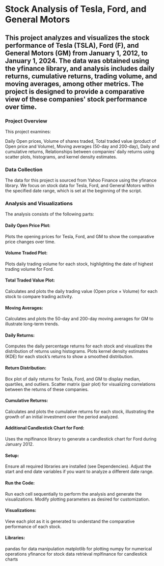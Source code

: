 # Stock Analysis of Tesla, Ford, and General Motors
## This project analyzes and visualizes the stock performance of Tesla (TSLA), Ford (F), and General Motors (GM) from January 1, 2012, to January 1, 2024. The data was obtained using the yfinance library, and analysis includes daily returns, cumulative returns, trading volume, and moving averages, among other metrics. The project is designed to provide a comparative view of these companies' stock performance over time.

### Project Overview
This project examines:

Daily Open prices, Volume of shares traded, Total traded value (product of Open price and Volume), Moving averages (50-day and 200-day), Daily and cumulative returns, Relationships between companies’ daily returns using scatter plots, histograms, and kernel density estimates.

### Data Collection
The data for this project is sourced from Yahoo Finance using the yfinance library. We focus on stock data for Tesla, Ford, and General Motors within the specified date range, which is set at the beginning of the script.

### Analysis and Visualizations
The analysis consists of the following parts:

#### Daily Open Price Plot: 
Plots the opening prices for Tesla, Ford, and GM to show the comparative price changes over time.

#### Volume Traded Plot: 
Plots daily trading volume for each stock, highlighting the date of highest trading volume for Ford.

#### Total Traded Value Plot: 
Calculates and plots the daily trading value (Open price × Volume) for each stock to compare trading activity.

#### Moving Averages: 
Calculates and plots the 50-day and 200-day moving averages for GM to illustrate long-term trends.

#### Daily Returns:

Computes the daily percentage returns for each stock and visualizes the distribution of returns using histograms.
Plots kernel density estimates (KDE) for each stock’s returns to show a smoothed distribution.

#### Return Distribution:

Box plot of daily returns for Tesla, Ford, and GM to display median, quartiles, and outliers.
Scatter matrix (pair plot) for visualizing correlations between the returns of these companies.

#### Cumulative Returns: 

Calculates and plots the cumulative returns for each stock, illustrating the growth of an initial investment over the period analyzed.

#### Additional Candlestick Chart for Ford:

Uses the mplfinance library to generate a candlestick chart for Ford during January 2012.


#### Setup:

Ensure all required libraries are installed (see Dependencies).
Adjust the start and end date variables if you want to analyze a different date range.

#### Run the Code:

Run each cell sequentially to perform the analysis and generate the visualizations.
Modify plotting parameters as desired for customization.

#### Visualizations:

View each plot as it is generated to understand the comparative performance of each stock.

#### Libraries: 

pandas for data manipulation
matplotlib for plotting
numpy for numerical operations
yfinance for stock data retrieval
mplfinance for candlestick charts
